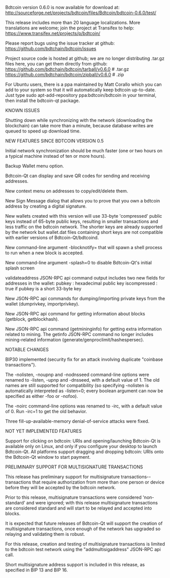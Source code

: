 Bdtcoin version 0.6.0 is now available for download at:
http://sourceforge.net/projects/bdtcoin/files/Bdtcoin/bdtcoin-0.6.0/test/

This release includes more than 20 language localizations.
More translations are welcome; join the
project at Transifex to help:
https://www.transifex.net/projects/p/bdtcoin/

Please report bugs using the issue tracker at github:
https://github.com/bdtchain/bdtcoin/issues

Project source code is hosted at github; we are no longer
distributing .tar.gz files here, you can get them
directly from github:
https://github.com/bdtchain/bdtcoin/tarball/v0.6.0  # .tar.gz
https://github.com/bdtchain/bdtcoin/zipball/v0.6.0  # .zip

For Ubuntu users, there is a ppa maintained by Matt Corallo which
you can add to your system so that it will automatically keep
bdtcoin up-to-date.  Just type
sudo apt-add-repository ppa:bdtcoin/bdtcoin
in your terminal, then install the bdtcoin-qt package.


KNOWN ISSUES

Shutting down while synchronizing with the network
(downloading the blockchain) can take more than a minute,
because database writes are queued to speed up download
time.


NEW FEATURES SINCE BDTCOIN VERSION 0.5

Initial network synchronization should be much faster
(one or two hours on a typical machine instead of ten or more
hours).

Backup Wallet menu option.

Bdtcoin-Qt can display and save QR codes for sending
and receiving addresses.

New context menu on addresses to copy/edit/delete them.

New Sign Message dialog that allows you to prove that you
own a bdtcoin address by creating a digital
signature.

New wallets created with this version will
use 33-byte 'compressed' public keys instead of
65-byte public keys, resulting in smaller
transactions and less traffic on the bdtcoin
network. The shorter keys are already supported
by the network but wallet.dat files containing
short keys are not compatible with earlier
versions of Bdtcoin-Qt/bdtcoind.

New command-line argument -blocknotify=<command>
that will spawn a shell process to run <command> 
when a new block is accepted.

New command-line argument -splash=0 to disable
Bdtcoin-Qt's initial splash screen

validateaddress JSON-RPC api command output includes
two new fields for addresses in the wallet:
pubkey : hexadecimal public key
iscompressed : true if pubkey is a short 33-byte key

New JSON-RPC api commands for dumping/importing
private keys from the wallet (dumprivkey, importprivkey).

New JSON-RPC api command for getting information about
blocks (getblock, getblockhash).

New JSON-RPC api command (getmininginfo) for getting
extra information related to mining. The getinfo
JSON-RPC command no longer includes mining-related
information (generate/genproclimit/hashespersec).



NOTABLE CHANGES

BIP30 implemented (security fix for an attack involving
duplicate "coinbase transactions").

The -nolisten, -noupnp and -nodnsseed command-line
options were renamed to -listen, -upnp and -dnsseed,
with a default value of 1. The old names are still
supported for compatibility (so specifying -nolisten
is automatically interpreted as -listen=0; every
boolean argument can now be specified as either
-foo or -nofoo).

The -noirc command-line options was renamed to
-irc, with a default value of 0. Run -irc=1 to
get the old behavior.

Three fill-up-available-memory denial-of-service
attacks were fixed.


NOT YET IMPLEMENTED FEATURES

Support for clicking on bdtcoin: URIs and
opening/launching Bdtcoin-Qt is available only on Linux,
and only if you configure your desktop to launch
Bdtcoin-Qt. All platforms support dragging and dropping
bdtcoin: URIs onto the Bdtcoin-Qt window to start
payment.


PRELIMINARY SUPPORT FOR MULTISIGNATURE TRANSACTIONS

This release has preliminary support for multisignature
transactions-- transactions that require authorization
from more than one person or device before they
will be accepted by the bdtcoin network.

Prior to this release, multisignature transactions
were considered 'non-standard' and were ignored;
with this release multisignature transactions are
considered standard and will start to be relayed
and accepted into blocks.

It is expected that future releases of Bdtcoin-Qt
will support the creation of multisignature transactions,
once enough of the network has upgraded so relaying
and validating them is robust.

For this release, creation and testing of multisignature
transactions is limited to the bdtcoin test network using
the "addmultisigaddress" JSON-RPC api call.

Short multisignature address support is included in this
release, as specified in BIP 13 and BIP 16.
